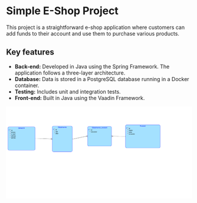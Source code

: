 # Simple E-Shop Project  

This project is a straightforward e-shop application where customers can add funds to their account and use them to purchase various products.  

## Key features
- **Back-end:** Developed in Java using the Spring Framework. The application follows a three-layer architecture.
- **Database:** Data is stored in a PostgreSQL database running in a Docker container.
- **Testing:** Includes unit and integration tests.
- **Front-end:** Built in Java using the Vaadin Framework.  

<img src="diagram.png">
